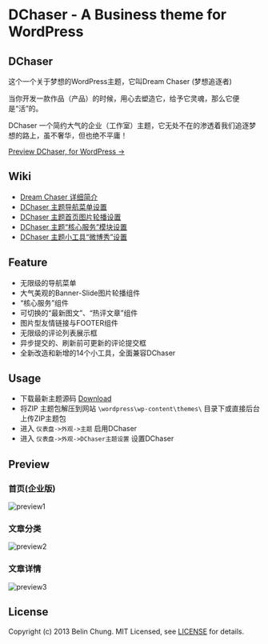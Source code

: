DChaser - A Business theme for WordPress
=======

## DChaser

这个一个关于梦想的WordPress主题，它叫Dream Chaser (梦想追逐者)

当你开发一款作品（产品）的时候，用心去塑造它，给予它灵魂，那么它便是“活”的。

DChaser 一个简约大气的企业（工作室）主题，它无处不在的渗透着我们追逐梦想的路上，虽不奢华，但也绝不平庸！

[Preview DChaser, for WordPress →](http://dchaser.sinaapp.com)

## Wiki

*  [Dream Chaser 详细简介](http://dearb.me/archive/2013-12-21/about-wordpress-theme-dchaser/)
*  [DChaser 主题导航菜单设置](http://dearb.me/archive/2013-12-21/setting-main-menu-on-dchaser/)
*  [DChaser 主题首页图片轮播设置](http://dearb.me/archive/2013-12-21/setting-slide-banner-on-dchaser/)
*  [DChaser 主题“核心服务”模块设置](http://dearb.me/archive/2013-12-21/setting-main-server-on-dchaser/)
*  [DChaser 主题小工具“微博秀”设置](http://dearb.me/archive/2013-12-21/setting-weibo-show-on-dchaser/)

## Feature

*  无限级的导航菜单
*  大气美观的Banner-Slide图片轮播组件
*  “核心服务”组件
*  可切换的“最新图文”、“热评文章”组件
*  图片型友情链接与FOOTER组件
*  无限级的评论列表展示框
*  异步提交的、刷新前可更新的评论提交框
*  全新改造和新增的14个小工具，全面兼容DChaser

## Usage

*  下载最新主题源码 [Download](https://github.com/BelinChung/DChaser/archive/master.zip)
*  将ZIP 主题包解压到网站 ``\wordpress\wp-content\themes\`` 目录下或直接后台上传ZIP主题包
*  进入 ``仪表盘->外观->主题`` 启用DChaser
*  进入 ``仪表盘->外观->DChaser主题设置`` 设置DChaser

## Preview

### 首页(企业版)

![preview1](http://dearb.u.qiniudn.com/2013-12-21_150715.png)

### 文章分类

![preview2](http://dearb.u.qiniudn.com/2013-12-21_150818.png)

### 文章详情

![preview3](http://dearb.u.qiniudn.com/2013-12-21_150754.png)

## License

Copyright (c) 2013 Belin Chung. MIT Licensed, see [LICENSE] for details.

[LICENSE]: https://github.com/BelinChung/DChaser/blob/master/LICENSE.md

